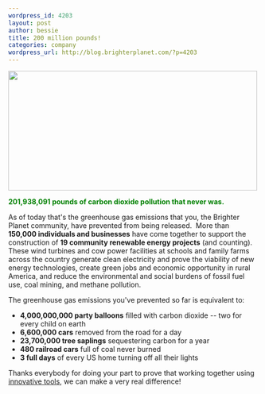```yaml
--- 
wordpress_id: 4203
layout: post
author: bessie
title: 200 million pounds!
categories: company
wordpress_url: http://blog.brighterplanet.com/?p=4203
---
```

<img class="alignnone" title="turbine" src="http://farm5.static.flickr.com/4012/4688125411_436336a09d.jpg" alt="" width="500" height="241" />

<span style="color: #008000;"><strong>201,938,091 pounds of carbon dioxide pollution that never was.</strong></span>

As of today that's the greenhouse gas emissions that you, the Brighter Planet community, have prevented from being released.  More than **150,000 individuals and businesses** have come together to support the construction of **19 community renewable energy projects** (and counting).  These wind turbines and cow power facilities at schools and family farms across the country generate clean electricity and prove the viability of new energy technologies, create green jobs and economic opportunity in rural America, and reduce the environmental and social burdens of fossil fuel use, coal mining, and methane pollution.

The greenhouse gas emissions you've prevented so far is equivalent to:

<ul>
	<li><strong>4,000,000,000 party balloons</strong> filled with carbon dioxide -- two for every child on earth</li>
	<li><strong>6,600,000 cars</strong> removed from the road for a day</li>
	<li><strong>23,700,000 tree saplings</strong> sequestering carbon for a year</li>
	<li><strong>480 railroad cars</strong> full of coal never burned</li>
	<li><strong>3 full days</strong> of every US home turning off all their lights</li>
</ul>


Thanks everybody for doing your part to prove that working together using <a href="http://brighterplanet.com/products">innovative tools</a>, we can make a very real difference!
